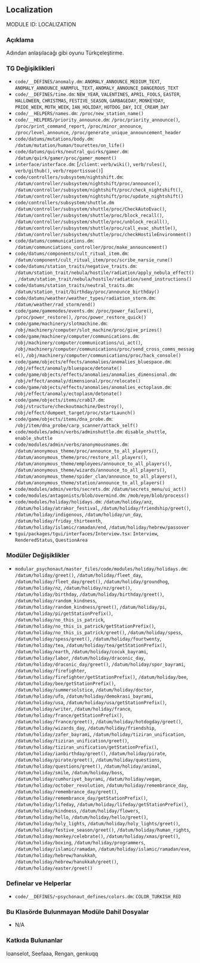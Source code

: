 ## Localization

MODULE ID: LOCALIZATION

### Açıklama

Adından anlaşılacağı gibi oyunu Türkçeleştirme.

### TG Değişiklikleri

- `code/__DEFINES/anomaly.dm`: `ANOMALY_ANNOUNCE_MEDIUM_TEXT`, `ANOMALY_ANNOUNCE_HARMFUL_TEXT`, `ANOMALY_ANNOUNCE_DANGEROUS_TEXT`
- `code/__DEFINES/time.dm`: `NEW_YEAR`, `VALENTINES`, `APRIL_FOOLS`, `EASTER`, `HALLOWEEN`, `CHRISTMAS`, `FESTIVE_SEASON`, `GARBAGEDAY`, `MONKEYDAY`, `PRIDE_WEEK`, `MOTH_WEEK`, `IAN_HOLIDAY`, `HOTDOG_DAY`, `ICE_CREAM_DAY`
- `code/__HELPERS/names.dm`: `/proc/new_station_name()`
- `code/__HELPERS/priority_announce.dm`: `/proc/priority_announce()`, `/proc/print_command_report`, `/proc/minor_announce`, `/proc/level_announce`, `/proc/generate_unique_announcement_header`
- `code/datums/mutations/body.dm`: `/datum/mutation/human/tourettes/on_life()`
- `code/datums/quirks/neutral_quirks/gamer.dm`: `/datum/quirk/gamer/proc/gamer_moment()`
- `interface/interface.dm`: [`/client`: `verb/wiki()`, `verb/rules()`, `verb/github()`, `verb/reportissue()`]
- `code/controllers/subsystem/nightshift.dm`: `/datum/controller/subsystem/nightshift/proc/announce()`, `/datum/controller/subsystem/nightshift/proc/check_nightshift()`, `/datum/controller/subsystem/nightshift/proc/update_nightshift()`
- `code/controllers/subsystem/shuttle.dm` `/datum/controller/subsystem/shuttle/proc/CheckAutoEvac()`, `/datum/controller/subsystem/shuttle/proc/block_recall()`, `/datum/controller/subsystem/shuttle/proc/unblock_recall()`, `/datum/controller/subsystem/shuttle/proc/call_evac_shuttle()`, `/datum/controller/subsystem/shuttle/proc/checkHostileEnvironment()`
- `code/datums/communications.dm`: `/datum/communciations_controller/proc/make_announcement()`
- `code/datums/components/cult_ritual_item.dm`: `/datum/component/cult_ritual_item/proc/scribe_narsie_rune()`
- `code/datums/station_traits/negative_traits.dm`: `/datum/station_trait/nebula/hostile/radiation/apply_nebula_effect()`, `/datum/station_trait/nebula/hostile/radiation/send_instructions()`
- `code/datums/station_traits/neutral_traits.dm`: `/datum/station_trait/birthday/proc/announce_birthday()`
- `code/datums/weather/weather_types/radiation_storm.dm`: `/datum/weather/rad_storm/end()`
- `code/game/gamemodes/events.dm`: `/proc/power_failure()`, `/proc/power_restore()`, `/proc/power_restore_quick()`
- `code/game/machinery/slotmachine.dm`: `/obj/machinery/computer/slot_machine/proc/give_prizes()`
- `code/game/machinery/computer/communications.dm`: `/obj/machinery/computer/communications/ui_act()`, `/obj/machinery/computer/communications/proc/send_cross_comms_message()`, `/obj/machinery/computer/communications/proc/hack_console()`
- `code/game/objects/effects/anomalies/anomalies_bluespace.dm`: `/obj/effect/anomaly/bluespace/detonate()`
- `code/game/objects/effects/anomalies/anomalies_dimensional.dm`: `/obj/effect/anomaly/dimensional/proc/relocate()`
- `code/game/objects/effects/anomalies/anomalies_ectoplasm.dm`: `/obj/effect/anomaly/ectoplasm/detonate()`
- `code/game/objects/items/crab17.dm`: `/obj/structure/checkoutmachine/Destroy()`, `/obj/effect/dumpeet_target/proc/startLaunch()`
- `code/game/objects/items/dna_probe.dm`: `/obj/item/dna_probe/carp_scanner/attack_self()`
- `code/modules/admin/verbs/adminshuttle.dm`: `disable_shuttle`, `enable_shuttle`
- `code/modules/admin/verbs/anonymousnames.dm`: `/datum/anonymous_theme/proc/announce_to_all_players()`, `/datum/anonymous_theme/proc/restore_all_players()`, `/datum/anonymous_theme/employees/announce_to_all_players()`, `/datum/anonymous_theme/wizards/announce_to_all_players()`, `/datum/anonymous_theme/spider_clan/announce_to_all_players()`, `/datum/anonymous_theme/station/announce_to_all_players()`
- `code/modules/admin/verbs/secrets.dm`: `/datum/secrets_menu/ui_act()`
- `code/modules/antagonists/blob/overmind.dm`: `/mob/eye/blob/process()`
- `code/modules/holiday/holidays.dm`: `/datum/holiday/anz`, `/datum/holiday/atrakor_festival`, `/datum/holiday/friendship/greet()`, `/datum/holiday/indigenous`, `/datum/holiday/un_day`, `/datum/holiday/friday_thirteenth`, `/datum/holiday/islamic/ramadan/end`, `/datum/holiday/hebrew/passover`
- `tgui/packages/tgui/interfaces/Interview.tsx`: `Interview`, `RenderedStatus`, `QuestionArea`

### Modüler Değişiklikler

- `modular_psychonaut/master_files/code/modules/holiday/holidays.dm`: `/datum/holiday/greet()`, `/datum/holiday/fleet_day`, `/datum/holiday/fleet_day/greet()`, `/datum/holiday/groundhog`, `/datum/holiday/nz`, `/datum/holiday/nz/greet()`, `/datum/holiday/birthday`, `/datum/holiday/birthday/greet()`, `/datum/holiday/random_kindness`, `/datum/holiday/random_kindness/greet()`, `/datum/holiday/pi`, `/datum/holiday/pi/getStationPrefix()`, `/datum/holiday/no_this_is_patrick`, `/datum/holiday/no_this_is_patrick/getStationPrefix()`, `/datum/holiday/no_this_is_patrick/greet()`, `/datum/holiday/spess`, `/datum/holiday/spess/greet()`, `/datum/holiday/fourtwenty`, `/datum/holiday/tea`, `/datum/holiday/tea/getStationPrefix()`, `/datum/holiday/earth`, `/datum/holiday/cocuk_bayrami`, `/datum/holiday/labor`, `/datum/holiday/draconic_day`, `/datum/holiday/draconic_day/greet()`, `/datum/holiday/spor_bayrami`, `/datum/holiday/firefighter`, `/datum/holiday/firefighter/getStationPrefix()`, `/datum/holiday/bee`, `/datum/holiday/bee/getStationPrefix()`, `/datum/holiday/summersolstice`, `/datum/holiday/doctor`, `/datum/holiday/ufo`, `/datum/holiday/demokrasi_bayrami`, `/datum/holiday/usa`, `/datum/holiday/usa/getStationPrefix()`, `/datum/holiday/writer`, `/datum/holiday/france`, `/datum/holiday/france/getStationPrefix()`, `/datum/holiday/france/greet()`, `/datum/holiday/hotdogday/greet()`, `/datum/holiday/wizards_day`, `/datum/holiday/friendship`, `/datum/holiday/zafer_bayrami`, `/datum/holiday/tiziran_unification`, `/datum/holiday/tiziran_unification/greet()`, `/datum/holiday/tiziran_unification/getStationPrefix()`, `/datum/holiday/ianbirthday/greet()`, `/datum/holiday/pirate`, `/datum/holiday/pirate/greet()`, `/datum/holiday/questions`, `/datum/holiday/questions/greet()`, `/datum/holiday/animal`, `/datum/holiday/smile`, `/datum/holiday/boss`, `/datum/holiday/cumhuriyet_bayrami`, `/datum/holiday/vegan`, `/datum/holiday/october_revolution`, `/datum/holiday/remembrance_day`, `/datum/holiday/remembrance_day/greet()`, `/datum/holiday/remembrance_day/getStationPrefix()`, `/datum/holiday/lifeday`, `/datum/holiday/lifeday/getStationPrefix()`, `/datum/holiday/kindness`, `/datum/holiday/flowers`, `/datum/holiday/hello`, `/datum/holiday/hello/greet()`, `/datum/holiday/holy_lights`, `/datum/holiday/holy_lights/greet()`, `/datum/holiday/festive_season/greet()`, `/datum/holiday/human_rights`, `/datum/holiday/monkey/celebrate()`, `/datum/holiday/xmas/greet()`, `/datum/holiday/boxing`, `/datum/holiday/programmers`, `/datum/holiday/islamic/ramadan`, `/datum/holiday/islamic/ramadan/eve`, `/datum/holiday/hebrew/hanukkah`, `/datum/holiday/hebrew/hanukkah/greet()`, `/datum/holiday/easter/greet()`

### Definelar ve Helperlar

- `code/__DEFINES/~psychonaut_defines/colors.dm`: `COLOR_TURKISH_RED`

### Bu Klasörde Bulunmayan Modüle Dahil Dosyalar

- N/A

### Katkıda Bulunanlar

loanselot, Seefaaa, Rengan, genkuqq
